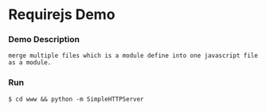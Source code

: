 
# Requirejs Demo

### Demo Description
    merge multiple files which is a module define into one javascript file as a module.

### Run

    $ cd www && python -m SimpleHTTPServer
